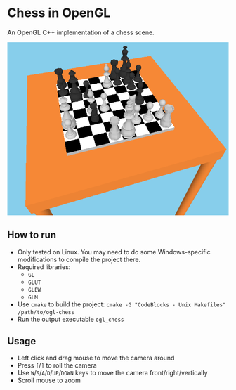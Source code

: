 # Chess in OpenGL

An OpenGL C++ implementation of a chess scene.
    <center>![Image](assets/scene.png)</center>

## How to run

* Only tested on Linux. You may need to do some Windows-specific modifications to compile the project there. 
* Required libraries:
    * `GL`
    * `GLUT`
    * `GLEW`
    * `GLM`
* Use `cmake` to build the project: `cmake -G "CodeBlocks - Unix Makefiles" /path/to/ogl-chess`
* Run the output executable `ogl_chess`

## Usage

* Left click and drag mouse to move the camera around
* Press `[`/`]` to roll the camera
* Use `W`/`S`/`A`/`D`/`UP`/`DOWN` keys to move the camera front/right/vertically
* Scroll mouse to zoom
